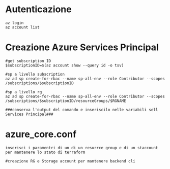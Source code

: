 # Autenticazione
```azure cli
az login
az account list
```
# Creazione Azure Services Principal
```azure cli
#get subscription ID
$subscriptionID=$(az account show --query id -o tsv)

#sp a livello subscription
az ad sp create-for-rbac --name sp-all-env --role Contributor --scopes /subscriptions/$subscriptionID

#sp a livello rg
az ad sp create-for-rbac --name sp-all-env --role Contributor --scopes /subscriptions/$subscriptionID/resourceGroups/$RGNAME

###conserva l'output del comando e inseriscilo nelle variabili sell Services Principal###
```
# azure_core.conf 
```azure cli
inserisci i paramentri di un di un resurrce group e di un staccount per mantenere lo stato di terraform

#creazione RG e Storage account per mantenere backend cli

```